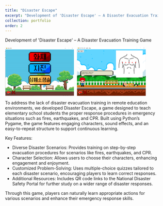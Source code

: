 ```yaml
---
title: "Disaster Escape"
excerpt: "Development of 'Disaster Escape' – A Disaster Evacuation Training Game"
collection: portfolio
order: 2
---
```


Development of 'Disaster Escape' – A Disaster Evacuation Training Game

<div style="display: flex; gap: 10px;">
  <img src="../images/DE-1.png" alt="Disaster Escape Screenshot 1" width="45%"/>
  <img src="../images/DE-2.png" alt="Disaster Escape Screenshot 2" width="45%"/>
</div>

To address the lack of disaster evacuation training in remote education environments, we developed Disaster Escape, a game designed to teach elementary school students the proper response procedures in emergency situations such as fires, earthquakes, and CPR. Built using Python’s Pygame, the game features engaging characters, sound effects, and an easy-to-repeat structure to support continuous learning.

Key Features:

- Diverse Disaster Scenarios: Provides training on step-by-step evacuation procedures for scenarios like fires, earthquakes, and CPR.
- Character Selection: Allows users to choose their characters, enhancing engagement and enjoyment.
- Customized Problem-Solving: Uses multiple-choice quizzes tailored to each disaster scenario, encouraging players to learn correct responses.
- Additional Resources: Includes QR code links to the National Disaster Safety Portal for further study on a wider range of disaster responses.

Through this game, players can naturally learn appropriate actions for various scenarios and enhance their emergency response skills.
